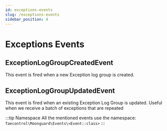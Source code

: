 ```yaml
---
id: exceptions-events
slug: /exceptions-events
sidebar_position: 4
---
```


# Exceptions Events

## ExceptionLogGroupCreatedEvent

This event is fired when a new Exception log group is created.

## ExceptionLogGroupUpdatedEvent

This event is fired when an existing Exception Log Group is updated. Useful when we receive a batch of exceptions that are repeated

:::tip Namespace
All the mentioned events use the namespace: `Taecontrol\Moonguard\Events\<Event::class>`
:::
